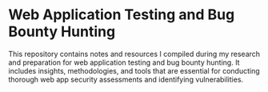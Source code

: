 # Web Application Testing and Bug Bounty Hunting
This repository contains notes and resources I compiled during my research and preparation for web application testing and bug bounty hunting. It includes insights, methodologies, and tools that are essential for conducting thorough web app security assessments and identifying vulnerabilities.
